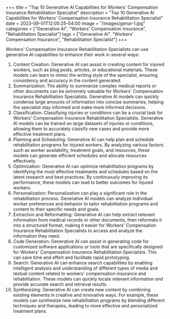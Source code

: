 +++
title = "Top 10 Generative AI Capabilities for Workers' Compensation Insurance Rehabilitation Specialist"
description = "Top 10 Generative AI Capabilities for Workers' Compensation Insurance Rehabilitation Specialist"
date = 2023-09-01T12:05:25-04:00
image = "/images/genai-1.jpg"
categories = ["Generative AI", "Workers' Compensation Insurance", "Rehabilitation Specialist"]
tags = ["Generative AI", "Workers' Compensation Insurance", "Rehabilitation Specialist"]
+++

Workers' Compensation Insurance Rehabilitation Specialists can use generative AI capabilities to enhance their work in several ways:

1. Content Creation: Generative AI can assist in creating content for injured workers, such as blog posts, articles, or educational materials. These models can learn to mimic the writing style of the specialist, ensuring consistency and accuracy in the content generated.
2. Summarization: The ability to summarize complex medical reports or other documents can be extremely valuable for Workers' Compensation Insurance Rehabilitation Specialists. Generative AI models can quickly condense large amounts of information into concise summaries, helping the specialist stay informed and make more informed decisions.
3. Classification: Classifying injuries or conditions can be a crucial task for Workers' Compensation Insurance Rehabilitation Specialists. Generative AI models can be trained on large datasets of injuries or conditions, allowing them to accurately classify new cases and provide more effective treatment plans.
4. Planning and Scheduling: Generative AI can help plan and schedule rehabilitation programs for injured workers. By analyzing various factors such as worker availability, treatment goals, and resources, these models can generate efficient schedules and allocate resources effectively.
5. Optimization: Generative AI can optimize rehabilitation programs by identifying the most effective treatments and schedules based on the latest research and best practices. By continuously improving its performance, these models can lead to better outcomes for injured workers.
6. Personalization: Personalization can play a significant role in the rehabilitation process. Generative AI models can analyze individual worker preferences and behavior to tailor rehabilitation programs and content to their specific needs and goals.
7. Extraction and Reformatting: Generative AI can help extract relevant information from medical records or other documents, then reformats it into a structured format, making it easier for Workers' Compensation Insurance Rehabilitation Specialists to access and analyze the information they need.
8. Code Generation: Generative AI can assist in generating code for customized software applications or tools that are specifically designed for Workers' Compensation Insurance Rehabilitation Specialists. This can save time and effort and facilitate rapid prototyping.
9. Search: Generative AI can enhance search capabilities by enabling intelligent analysis and understanding of different types of media and textual content related to workers' compensation insurance and rehabilitation. These models can quickly locate relevant information and provide accurate search and retrieval results.
10. Synthesizing: Generative AI can create new content by combining existing elements in creative and innovative ways. For example, these models can synthesize new rehabilitation programs by blending different techniques and therapies, leading to more effective and personalized treatment plans.